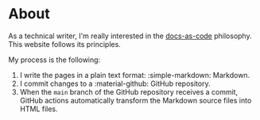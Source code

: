 # About

As a technical writer, I'm really interested in the [docs-as-code](https://www.writethedocs.org/guide/docs-as-code/) philosophy. This website follows its principles.

My process is the following:

1. I write the pages in a plain text format: <span class="do_not_break">:simple-markdown: Markdown</span>.
2. I commit changes to a <span class="do_not_break">:material-github: GitHub</span> repository.
3. When the `main` branch of the GitHub repository receives a commit, GitHub actions automatically transform the Markdown source files into HTML files.

